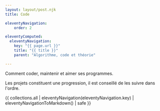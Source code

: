 ```yaml
---
layout: layout/post.njk 
title: Code

eleventyNavigation:
    order: 2

eleventyComputed:
  eleventyNavigation:
    key: "{{ page.url }}"
    title: "{{ title }}"
    parent: "Algorithme, code et théorie"

---
```


<!-- début résumé -->

Comment coder, maintenir et aimer ses programmes.

<!-- fin résumé -->

Les projets constituent une progression, il est conseillé de les suivre dans l'ordre.

{{ collections.all | eleventyNavigation(eleventyNavigation.key) | eleventyNavigationToMarkdown() | safe }}
